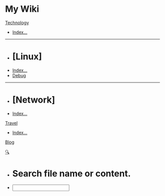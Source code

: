 # My Wiki

[Technology]()

  * [Index...](Technology/index.md)
  - - - -
  * # [Linux]
  * [Index...](Technology/Linux/index.md)
  * [Debug](Technology/Linux/Debug/index.md)
  - - - -
  * # [Network]
  * [Index...](Technology/Network/index.md)

[Travel]()

  * [Index...](Travel/index.md)

[Blog](https://zohead.com/)

[🔍]()

  * # Search file name or content.
  * [<input id="search_input" type="text"/>](#)
